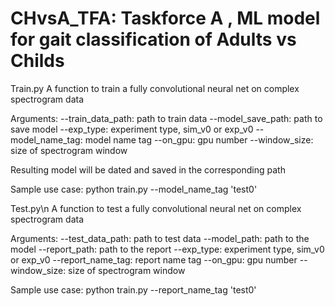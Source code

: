 # CHvsA_TFA: Taskforce A , ML model for gait classification of Adults vs Childs

Train.py
A function to train a fully convolutional neural net on complex spectrogram data

Arguments:
--train_data_path: path to train data
--model_save_path: path to save model
--exp_type: experiment type, sim_v0 or exp_v0
--model_name_tag: model name tag
--on_gpu: gpu number
--window_size: size of spectrogram window

Resulting model will be dated and saved in the corresponding path

Sample use case:
python train.py --model_name_tag 'test0'

Test.py\n
A function to test a fully convolutional neural net on complex spectrogram data

Arguments:
--test_data_path: path to test data
--model_path: path to the model
--report_path: path to the report
--exp_type: experiment type, sim_v0 or exp_v0
--report_name_tag: report name tag
--on_gpu: gpu number
--window_size: size of spectrogram window

Sample use case:
python train.py --report_name_tag 'test0'













